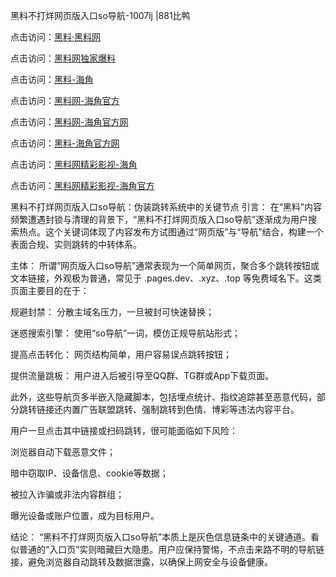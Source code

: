 黑料不打烊网页版入口so导航-1007lj |881比鸭

点击访问：<a href="https://heiliaolvzlu3.pages.dev">黑料·黑料网</a>

点击访问：<a href="https://heiliaoyvnrda.pages.dev">黑料网独家爆料</a>

点击访问：<a href="https://heiliaokof3cy.pages.dev">黑料-海角</a>

点击访问：<a href="https://heiliaotlyq53.pages.dev">黑料网-海角官方</a>

点击访问：<a href="https://heiliao3gvg9x.pages.dev">黑料网-海角官方网</a>

点击访问：<a href="https://jha.pages.dev/">黑料-海角官方网</a>

点击访问：<a href="https://heiliaoxfe5rb.pages.dev">黑料网精彩影视-海角</a>

点击访问：<a href="https://heiliaoubleqx.pages.dev">黑料网精彩影视-海角官方</a>

黑料不打烊网页版入口so导航：伪装跳转系统中的关键节点
引言：
在“黑料”内容频繁遭遇封锁与清理的背景下，“黑料不打烊网页版入口so导航”逐渐成为用户搜索热点。这个关键词体现了内容发布方试图通过“网页版”与“导航”结合，构建一个表面合规、实则跳转的中转体系。

主体：
所谓“网页版入口so导航”通常表现为一个简单网页，聚合多个跳转按钮或文本链接，外观极为普通，常见于 .pages.dev、.xyz、.top 等免费域名下。这类页面主要目的在于：

规避封禁： 分散主域名压力，一旦被封可快速替换；

迷惑搜索引擎： 使用“so导航”一词，模仿正规导航站形式；

提高点击转化： 网页结构简单，用户容易误点跳转按钮；

提供流量跳板： 用户进入后被引导至QQ群、TG群或App下载页面。

此外，这些导航页多半嵌入隐藏脚本，包括埋点统计、指纹追踪甚至恶意代码，部分跳转链接还内置广告联盟跳转、强制跳转到色情、博彩等违法内容平台。

用户一旦点击其中链接或扫码跳转，很可能面临如下风险：

浏览器自动下载恶意文件；

暗中窃取IP、设备信息、cookie等数据；

被拉入诈骗或非法内容群组；

曝光设备或账户位置，成为目标用户。

结论：
“黑料不打烊网页版入口so导航”本质上是灰色信息链条中的关键通道。看似普通的“入口页”实则暗藏巨大隐患。用户应保持警惕，不点击来路不明的导航链接，避免浏览器自动跳转及数据泄露，以确保上网安全与设备健康。

